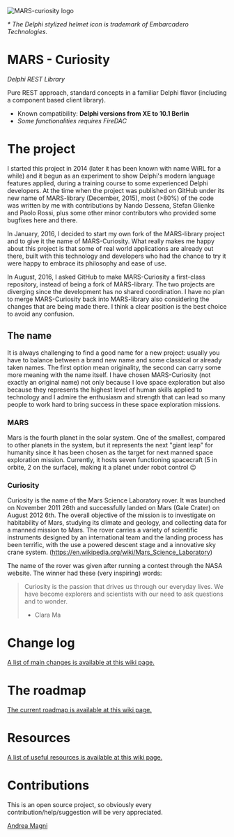 ![MARS-curiosity logo](https://www.andreamagni.eu/images/MARS-Curiosity-d.png)

_\* The Delphi stylized helmet icon is trademark of Embarcadero Technologies._

# MARS - Curiosity
*Delphi REST Library*

Pure REST approach, standard concepts in a familiar Delphi flavor (including a component based client library).

- Known compatibility: **Delphi versions from XE to 10.1 Berlin**
- *Some functionalities requires FireDAC*

# The project

I started this project in 2014 (later it has been known with name WiRL for a while) and it begun as an experiment to show Delphi's modern language features applied, during a training course to some experienced Delphi developers.
At the time when the project was published on GitHub under its new name of MARS-library (December, 2015), most (>80%) of the code was written by me with contributions by Nando Dessena, Stefan Glienke and Paolo Rossi, plus some other minor contributors who provided some bugfixes here and there.

In January, 2016, I decided to start my own fork of the MARS-library project and to give it the name of MARS-Curiosity.
What really makes me happy about this project is that some of real world applications are already out there, built with this technology and developers who had the chance to try it were happy to embrace its philosophy and ease of use.

In August, 2016, I asked GitHub to make MARS-Curiosity a first-class repository, instead of being a fork of MARS-library. The two projects are diverging since the development has no shared coordination. I have no plan to merge MARS-Curiosity back into MARS-library also considering the changes that are being made there. I think a clear position is the best choice to avoid any confusion.

## The name

It is always challenging to find a good name for a new project: usually you have to balance between a brand new name and some classical or already taken names. The first option mean originality, the second can carry some more meaning with the name itself.
I have chosen MARS-Curiosity (not exactly an original name) not only because I love space exploration but also because they represents the highest level of human skills applied to technology and I admire the enthusiasm and strength that can lead so many people to work hard to bring success in these space exploration missions.

### MARS

Mars is the fourth planet in the solar system. One of the smallest, compared to other planets in the system, but it represents the next "giant leap" for humanity since it has been chosen as the target for next manned space exploration mission. Currently, it hosts seven functioning spacecraft (5 in orbite, 2 on the surface), making it a planet under robot control :wink:

### Curiosity
Curiosity is the name of the Mars Science Laboratory rover. It was launched on November 2011 26th and successfully landed on Mars (Gale Crater) on August 2012 6th.
The overall objective of the mission is to investigate on habitability of Mars, studying its climate and geology, and collecting data for a manned mission to Mars. The rover carries a variety of scientific instruments designed by an international team and the landing process has been terrific, with the use a powered descent stage and a innovative sky crane system. (https://en.wikipedia.org/wiki/Mars_Science_Laboratory)

The name of the rover was given after running a contest through the NASA website. The winner had these (very inspiring) words:
> Curiosity is the passion that drives us through our everyday lives. We have become explorers and scientists with our need to ask questions and to wonder.
> - Clara Ma

# Change log
[A list of main changes is available at this wiki page.](https://github.com/andrea-magni/MARS/wiki/Change-Log)

# The roadmap
[The current roadmap is available at this wiki page.](https://github.com/andrea-magni/MARS/wiki/Roadmap)

# Resources
[A list of useful resources is available at this wiki page.](https://github.com/andrea-magni/MARS/wiki/Resources)

# Contributions
This is an open source project, so obviously every contribution/help/suggestion will be very appreciated.

[Andrea Magni](http://www.andreamagni.eu)

